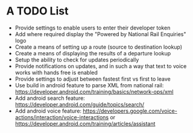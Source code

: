 # A TODO List
* Provide settings to enable users to enter their developer token
* Add where required display the "Powered by National Rail Enquiries" logo 
* Create a means of setting up a route (source to destination lookup)
* Create a means of displaying the results of a departure lookup
* Setup the ability to check for updates periodically
* Provide notifications on updates, and in such a way that text to voice works with hands free is enabled
* Provide settings to adjust between fastest first vs first to leave
* Use build in android feature to parse XML from national rail: https://developer.android.com/training/basics/network-ops/xml
* Add android search feature: https://developer.android.com/guide/topics/search/
* Add android voice feature: https://developers.google.com/voice-actions/interaction/voice-interactions or https://developer.android.com/training/articles/assistant